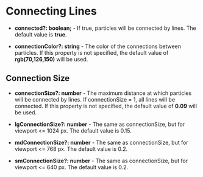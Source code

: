 # Connecting Lines

- **connected?: boolean;** - If true, particles will be connected by lines. The default value is **true**.

- **connectionColor?: string** - The color of the connections between particles. If this property is not specified, the default value of **rgb(70,126,150)** will be used.

## Connection Size

- **connectionSize?: number** - The maximum distance at which particles will be connected by lines. If connectionSize = 1, all lines will be connected. If this property is not specified, the default value of **0.09** will be used. 

- **lgConnectionSize?: number** - The same as connectionSize, but for viewport <= 1024 px. The default value is 0.15.

- **mdConnectionSize?: number** - The same as connectionSize, but for viewport <= 768 px. The default value is 0.2.

- **smConnectionSize?: number** - The same as connectionSize, but for viewport <= 640 px. The default value is 0.2.
